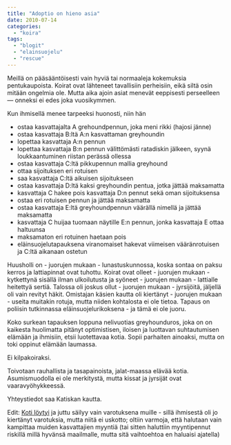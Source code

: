 ```yaml
---
title: "Adoptio on hieno asia"
date: 2010-07-14
categories: 
  - "koira"
tags: 
  - "blogit"
  - "elainsuojelu"
  - "rescue"
---
```


Meillä on pääsääntöisesti vain hyviä tai normaaleja kokemuksia pentukaupoista. Koirat ovat lähteneet tavallisiin perheisiin, eikä siltä osin mitään ongelmia ole. Mutta aika ajoin asiat menevät eeppisesti perseelleen — onneksi ei edes joka vuosikymmen.

<!--more-->

Kun ihmisellä menee tarpeeksi huonosti, niin hän

- ostaa kasvattajalta A grehoundpennun, joka meni rikki (hajosi jänne)
- ostaa kasvattaja B:ltä A:n kasvattaman greyhoundin
- lopettaa kasvattaja A:n pennun
- lopettaa kasvattaja B:n pennun välittömästi ratadiskin jälkeen, syynä loukkaantuminen riistan perässä ollessa
- ostaa kasvattaja C:ltä pikkupennun mallia greyhound
- ottaa sijoituksen eri rotuisen
- saa kasvattaja C:ltä aikuisen sijoitukseen
- ostaa kasvattaja D:ltä kaksi greyhoundin pentua, jotka jättää maksamatta
- kasvattaja C hakee pois kasvattaja D:n pennut sekä oman sijoituksensa
- ostaa eri rotuisen pennun ja jättää maksamatta
- ostaa kasvattaja E:ltä greyhoundpennun väärällä nimellä ja jättää maksamatta
- kasvattaja C huijaa tuomaan näytille E:n pennun, jonka kasvattaja E ottaa haltuunsa
- maksamaton eri rotuinen haetaan pois
- eläinsuojelutapauksena viranomaiset hakevat viimeisen vääränrotuisen ja C:ltä aikanaan ostetun

Huusholli on - juorujen mukaan - lunastuskunnossa, koska sontaa on paksu kerros ja lattiapinnat ovat tuhottu. Koirat ovat olleet - juorujen mukaan - kytkettynä sisällä ilman ulkoilutusta ja syöneet - juorujen mukaan - lattialle heitettyä sertiä. Talossa oli joskus ollut - juorujen mukaan - jyrsijöitä, jäljellä oli vain revityt häkit. Omistajan käsien kautta oli kiertänyt - juorujen mukaan - useita muitakin rotuja, mutta niiden kohtalosta ei ole tietoa. Tapaus on poliisin tutkinnassa eläinsuojelurikoksena - ja tämä ei ole juoru.

Koko surkean tapauksen loppuna nelivuotias greyhounduros, joka on on kaikesta huolimatta pitänyt optimistisen, iloisen ja luottavan suhtautumisen elämään ja ihmisiin, etsii luotettavaa kotia. Sopii parhaiten ainoaksi, mutta on toki oppinut elämään laumassa.

Ei kilpakoiraksi.

Toivotaan rauhallista ja tasapainoista, jalat-maassa elävää kotia. Asumismuodolla ei ole merkitystä, mutta kissat ja jyrsijät ovat vaaravyöhykkeessä.

Yhteystiedot saa Katiskan kautta.

Edit: [Koti löytyi](https://www.katiska.eu/koira/adoptio-on-hieno-asia-osa-2/) ja juttu säilyy vain varotuksena muille - sillä ihmisestä oli jo kiertänyt varotuksia, mutta niitä ei uskotto; oltiin varmoja, että halutaan vain kampittaa muiden kasvattajien myyntiä (tai sitten haluttiin myyntipennut riskillä millä hyvänsä maailmalle, mutta sitä vaihtoehtoa en haluaisi ajatella)
